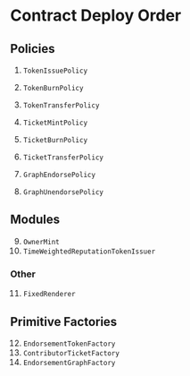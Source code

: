 # Contract Deploy Order

## Policies

1. `TokenIssuePolicy`
2. `TokenBurnPolicy`
3. `TokenTransferPolicy`

4. `TicketMintPolicy`
5. `TicketBurnPolicy`
6. `TicketTransferPolicy`

7. `GraphEndorsePolicy`
8. `GraphUnendorsePolicy`

## Modules

9. `OwnerMint`
10. `TimeWeightedReputationTokenIssuer`

### Other

11. `FixedRenderer`

## Primitive Factories

12. `EndorsementTokenFactory`
13. `ContributorTicketFactory`
14. `EndorsementGraphFactory`
